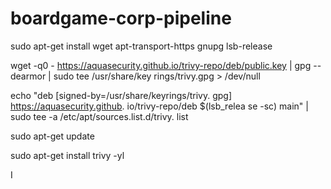 # boardgame-corp-pipeline


sudo apt-get install wget apt-transport-https gnupg lsb-release

wget -q0 - https://aquasecurity.github.io/trivy-repo/deb/public.key | gpg -- dearmor | sudo tee /usr/share/key
rings/trivy.gpg > /dev/null

echo "deb [signed-by=/usr/share/keyrings/trivy. gpg] https://aquasecurity.github. io/trivy-repo/deb $(lsb_relea
se -sc) main" | sudo tee -a /etc/apt/sources.list.d/trivy. list

sudo apt-get update

sudo apt-get install trivy -yl

I